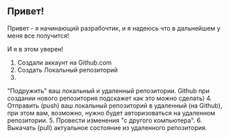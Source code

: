 ## Привет!

Привет - я начинающий разрабочтик, и я надеюсь что в дальнейшем у меня все получится!

И я в этом уверен! 

1. Создали аккаунт на Github.com
2. Создать Локальный репозиторий
3.
"Подружить" ваш локальный и удаленный репозитории. Github при создании нового репозитория подскажет как это можно сделать)
4. Отправить (push) ваш локальный репозиторий в удаленный (на Github), при этом вам, возможно, нужно будет авторизоваться на удаленном репозитории.
5. Провести изменения "с другого компьютера".
6. Выкачать (pull) актуальное состояние из удаленного репозитория.